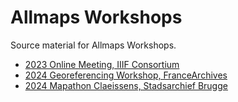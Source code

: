 # Allmaps Workshops

Source material for Allmaps Workshops.

- [2023 Online Meeting, IIIF Consortium](./2023-iiif-online-meeting)
- [2024 Georeferencing Workshop, FranceArchives](./2024-france-archives.md)
- [2024 Mapathon Claeissens, Stadsarchief Brugge](./2024-mapathon-claeissens.md)
